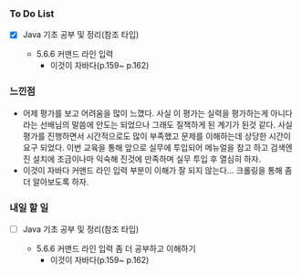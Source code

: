 ### To Do List

- [x] Java 기초 공부 및 정리(참조 타입)

  - 5.6.6 커맨드 라인 입력
    - 이것이 자바다(p.159~ p.162)



### 느낀점

- 어제 평가를 보고 어려움을 많이 느꼈다. 사실 이 평가는 실력을 평가하는게 아니다라는 선배님의 말씀에 안도는 되었으나 그래도 질책하게 된 계기가 된것 같다. 사실 평가를 진행하면서 시간적으로도 많이 부족했고 문제를 이해하는데 상당한 시간이 요구 되었다. 이번 교육을 통해 앞으로 실무에 투입되어 메뉴얼을 참고 하고 검색엔진 설치에 조금이나마 익숙해 진것에 만족하며 실무 투입 후 열심히 하자.
- 이것이 자바다 커맨드 라인 입력 부분이 이해가 잘 되지 않는다... 크롤링을 통해 좀 더 알아보도록 하자.



### 내일 할 일

- [ ] Java 기초 공부 및 정리(참조 타입)

  - 5.6.6 커맨드 라인 입력 좀 더 공부하고 이해하기
    - 이것이 자바다(p.159~ p.162)